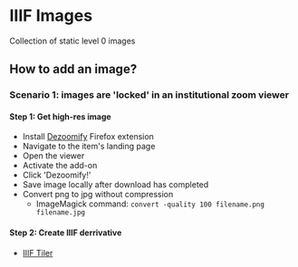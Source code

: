 # IIIF Images

Collection of static level 0 images

## How to add an image?

### Scenario 1: images are 'locked' in an institutional zoom viewer

#### Step 1: Get high-res image
- Install [Dezoomify](https://dezoomify.ophir.dev/) Firefox extension
- Navigate to the item's landing page
- Open the viewer
- Activate the add-on
- Click 'Dezoomify!'
- Save image locally after download has completed
- Convert png to jpg without compression
  - ImageMagick command: `convert -quality 100 filename.png filename.jpg`

#### Step 2: Create IIIF derrivative
- [IIIF Tiler](https://github.com/glenrobson/iiif-tiler)
